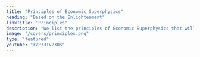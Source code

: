 ```yaml
---
title: "Principles of Economic Superphysics"
heading: "Based on the Enlightenment"
linkTitle: "Principles"
description: "We list the principles of Economic Superphysics that will lead to solutions"
image: "/covers/principles.png"
type: "featured"
youtube: "rVP73TV2X0s"
---
```

